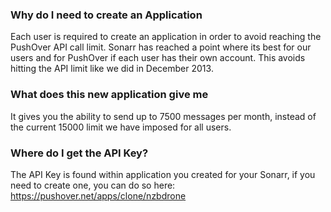 ### Why do I need to create an Application ###
Each user is required to create an application in order to avoid reaching the PushOver API call limit. Sonarr has reached a point where its best for our users and for PushOver if each user has their own account. This avoids hitting the API limit like we did in December 2013.

### What does this new application give me ###
It gives you the ability to send up to 7500 messages per month, instead of the current 15000 limit we have imposed for all users.

### Where do I get the API Key?  ###
The API Key is found within application you created for your Sonarr, if you need to create one, you can do so here: https://pushover.net/apps/clone/nzbdrone